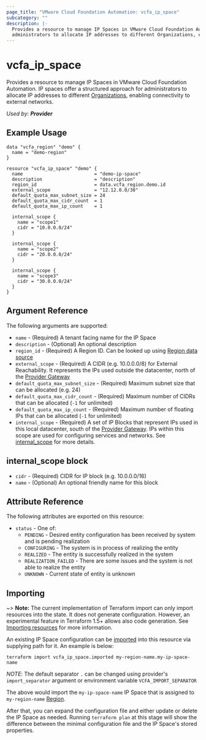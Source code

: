 ```yaml
---
page_title: "VMware Cloud Foundation Automation: vcfa_ip_space"
subcategory: ""
description: |-
  Provides a resource to manage IP Spaces in VMware Cloud Foundation Automation. IP spaces offer a structured approach for
  administrators to allocate IP addresses to different Organizations, enabling connectivity to external networks.
---
```


# vcfa_ip_space

Provides a resource to manage IP Spaces in VMware Cloud Foundation Automation. IP spaces offer a structured approach for
administrators to allocate IP addresses to different [Organizations][vcfa_org], enabling connectivity to external networks.

_Used by: **Provider**_

## Example Usage

```hcl
data "vcfa_region" "demo" {
  name = "demo-region"
}

resource "vcfa_ip_space" "demo" {
  name                          = "demo-ip-space"
  description                   = "description"
  region_id                     = data.vcfa_region.demo.id
  external_scope                = "12.12.0.0/30"
  default_quota_max_subnet_size = 24
  default_quota_max_cidr_count  = 1
  default_quota_max_ip_count    = 1

  internal_scope {
    name = "scope1"
    cidr = "10.0.0.0/24"
  }

  internal_scope {
    name = "scope2"
    cidr = "20.0.0.0/24"
  }

  internal_scope {
    name = "scope3"
    cidr = "30.0.0.0/24"
  }
}
```

## Argument Reference

The following arguments are supported:

- `name` - (Required) A tenant facing name for the IP Space
- `description` - (Optional) An optional description
- `region_id` - (Required) A Region ID. Can be looked up using [Region data source][vcfa_region-ds]
- `external_scope` - (Required) A CIDR (e.g. 10.0.0.0/8) for External Reachability. It represents
  the IPs used outside the datacenter, north of the [Provider Gateway][vcfa_provider_gateway]
- `default_quota_max_subnet_size` - (Required) Maximum subnet size that can be allocated (e.g. 24)
- `default_quota_max_cidr_count` - (Required) Maximum number of CIDRs that can be allocated (`-1` for unlimited)
- `default_quota_max_ip_count` - (Required) Maximum number of floating IPs that can be allocated (`-1` for unlimited)
- `internal_scope` - (Required) A set of IP Blocks that represent IPs used in this local datacenter,
  south of the [Provider Gateway][vcfa_provider_gateway]. IPs within this scope are used for configuring services and
  networks. See [internal_scope](#internal-scope) for more details.

<a id="internal-scope"></a>

## internal_scope block

- `cidr` - (Required) CIDR for IP block (e.g. 10.0.0.0/16)
- `name` - (Optional) An optional friendly name for this block

## Attribute Reference

The following attributes are exported on this resource:

- `status` - One of:
  - `PENDING` - Desired entity configuration has been received by system and is pending realization
  - `CONFIGURING` - The system is in process of realizing the entity
  - `REALIZED` - The entity is successfully realized in the system
  - `REALIZATION_FAILED` - There are some issues and the system is not able to realize the entity
  - `UNKNOWN` - Current state of entity is unknown

## Importing

~> **Note:** The current implementation of Terraform import can only import resources into the
state. It does not generate configuration. However, an experimental feature in Terraform 1.5+ allows
also code generation. See [Importing resources][importing-resources] for more information.

An existing IP Space configuration can be [imported][docs-import] into this resource via supplying
path for it. An example is below:

```
terraform import vcfa_ip_space.imported my-region-name.my-ip-space-name
```

_NOTE_: The default separator `.` can be changed using provider's `import_separator` argument or environment variable `VCFA_IMPORT_SEPARATOR`

The above would import the `my-ip-space-name` IP Space that is assigned to `my-region-name` [Region][vcfa_region-ds].

After that, you can expand the configuration file and either update or delete the IP Space as needed. Running `terraform plan`
at this stage will show the difference between the minimal configuration file and the IP Space's stored properties.

[docs-import]: https://www.terraform.io/docs/import
[importing-resources]: /providers/vmware/vcfa/latest/docs/guides/importing_resources
[vcfa_region-ds]: /providers/vmware/vcfa/latest/docs/data-sources/region
[vcfa_org]: /providers/vmware/vcfa/latest/docs/resources/org
[vcfa_provider_gateway]: /providers/vmware/vcfa/latest/docs/resources/provider_gateway
